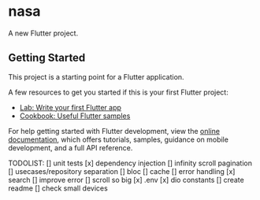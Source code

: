 # nasa

A new Flutter project.

## Getting Started

This project is a starting point for a Flutter application.

A few resources to get you started if this is your first Flutter project:

- [Lab: Write your first Flutter app](https://docs.flutter.dev/get-started/codelab)
- [Cookbook: Useful Flutter samples](https://docs.flutter.dev/cookbook)

For help getting started with Flutter development, view the
[online documentation](https://docs.flutter.dev/), which offers tutorials,
samples, guidance on mobile development, and a full API reference.



TODOLIST:
[] unit tests
[x] dependency injection
[] infinity scroll pagination
[] usecases/repository separation
[] bloc
[] cache
[] error handling
[x] search
[] improve error 
[] scroll so big
[x] .env
[x] dio constants
[] create readme
[] check small devices